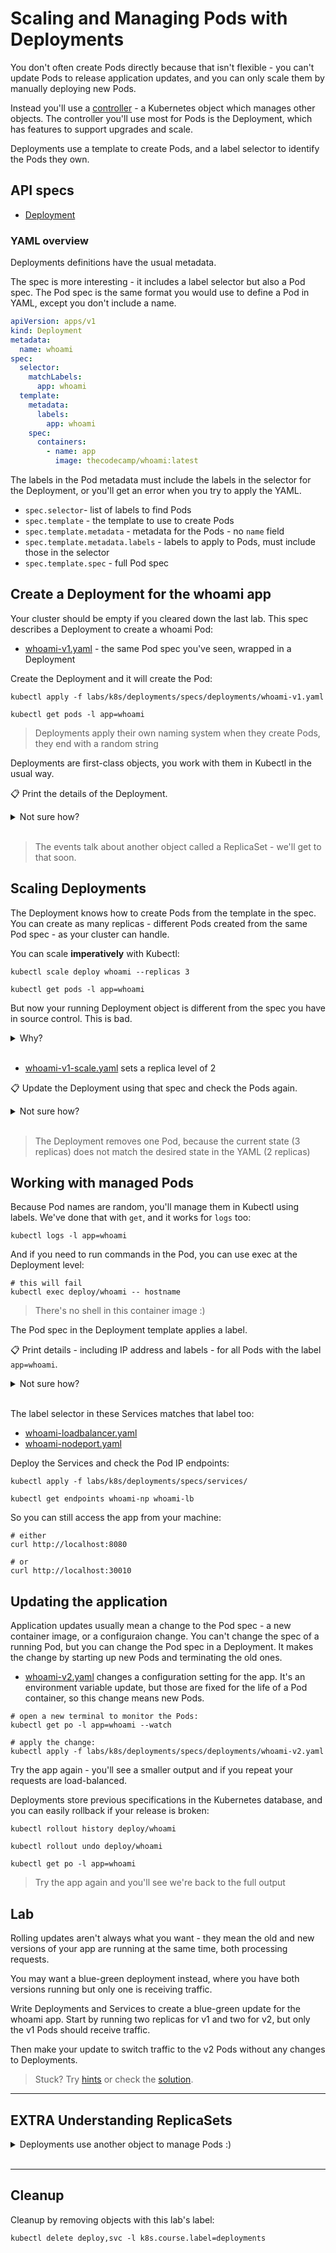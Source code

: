 # Scaling and Managing Pods with Deployments

You don't often create Pods directly because that isn't flexible - you can't update Pods to release application updates, and you can only scale them by manually deploying new Pods.

Instead you'll use a [controller](https://kubernetes.io/docs/concepts/architecture/controller/) - a Kubernetes object which manages other objects. The controller you'll use most for Pods is the Deployment, which has features to support upgrades and scale.

Deployments use a template to create Pods, and a label selector to identify the Pods they own.

## API specs

- [Deployment](https://kubernetes.io/docs/reference/generated/kubernetes-api/v1.20/#deployment-v1-apps)

### YAML overview

Deployments definitions have the usual metadata. 

The spec is more interesting - it includes a label selector but also a Pod spec. The Pod spec is the same format you would use to define a Pod in YAML, except you don't include a name.

```yml
apiVersion: apps/v1
kind: Deployment
metadata:
  name: whoami
spec:
  selector:
    matchLabels:
      app: whoami
  template:
    metadata:
      labels:
        app: whoami
    spec:
      containers:
        - name: app
          image: thecodecamp/whoami:latest
```

The labels in the Pod metadata must include the labels in the selector for the Deployment, or you'll get an error when you try to apply the YAML.

* `spec.selector`- list of labels to find Pods
* `spec.template` - the template to use to create Pods
* `spec.template.metadata` - metadata for the Pods - no `name` field
* `spec.template.metadata.labels` - labels to apply to Pods, must include those in the selector
* `spec.template.spec` - full Pod spec


## Create a Deployment for the whoami app

Your cluster should be empty if you cleared down the last lab. This spec describes a Deployment to create a whoami Pod:

- [whoami-v1.yaml](specs/deployments/whoami-v1.yaml) - the same Pod spec you've seen, wrapped in a Deployment

Create the Deployment and it will create the Pod:

```shell
kubectl apply -f labs/k8s/deployments/specs/deployments/whoami-v1.yaml

kubectl get pods -l app=whoami 
```

> Deployments apply their own naming system when they create Pods, they end with a random string

Deployments are first-class objects, you work with them in Kubectl in the usual way. 

📋 Print the details of the Deployment.

<details>
  <summary>Not sure how?</summary>

```shell
kubectl get deployments

kubectl get deployments -o wide

kubectl describe deploy whoami
```

</details><br/>

> The events talk about another object called a ReplicaSet - we'll get to that soon.

## Scaling Deployments

The Deployment knows how to create Pods from the template in the spec. You can create as many replicas - different Pods created from the same Pod spec - as your cluster can handle.

You can scale **imperatively** with Kubectl:

```shell
kubectl scale deploy whoami --replicas 3

kubectl get pods -l app=whoami
```

But now your running Deployment object is different from the spec you have in source control. This is bad. 

<details>
  <summary>Why?</summary>
Source control should be the true description of the application - in a production environment all your deployments will be automated from the YAML in source control and any changes someone makes manually with Kubectl will get overwritten.

So it's better to make the changes **declaratively in YAML**.

</details><br />

- [whoami-v1-scale.yaml](specs/deployments/whoami-v1-scale.yaml) sets a replica level of 2

📋 Update the Deployment using that spec and check the Pods again.

<details>
  <summary>Not sure how?</summary>

```shell
kubectl apply -f labs/k8s/deployments/specs/deployments/whoami-v1-scale.yaml

kubectl get pods -l app=whoami
```

</details><br/>

> The Deployment removes one Pod, because the current state (3 replicas) does not match the desired state in the YAML (2 replicas)

## Working with managed Pods

Because Pod names are random, you'll manage them in Kubectl using labels. We've done that with `get`, and it works for `logs` too:

```shell
kubectl logs -l app=whoami
```

And if you need to run commands in the Pod, you can use exec at the Deployment level:

```shell
# this will fail
kubectl exec deploy/whoami -- hostname
```

> There's no shell in this container image :)

The Pod spec in the Deployment template applies a label.

📋 Print details - including IP address and labels - for all Pods with the label `app=whoami`.

<details>
  <summary>Not sure how?</summary>
 the app=whoami label:

```shell
kubectl get pods -o wide --show-labels -l app=whoami
```

</details><br/>

The label selector in these Services matches that label too:

- [whoami-loadbalancer.yaml](specs/services/whoami-loadbalancer.yaml)
- [whoami-nodeport.yaml](specs/services/whoami-nodeport.yaml)

Deploy the Services and check the Pod IP endpoints:

```shell
kubectl apply -f labs/k8s/deployments/specs/services/

kubectl get endpoints whoami-np whoami-lb
```

So you can still access the app from your machine:

```shell
# either
curl http://localhost:8080

# or
curl http://localhost:30010
```

## Updating the application

Application updates usually mean a change to the Pod spec - a new container image, or a configuraion change. You can't change the spec of a running Pod, but you can change the Pod spec in a Deployment. It makes the change by starting up new Pods and terminating the old ones.

- [whoami-v2.yaml](specs/deployments/whoami-v2.yaml) changes a configuration setting for the app. It's an environment variable update, but those are fixed for the life of a Pod container, so this change means new Pods.

```shell
# open a new terminal to monitor the Pods:
kubectl get po -l app=whoami --watch

# apply the change:
kubectl apply -f labs/k8s/deployments/specs/deployments/whoami-v2.yaml
```

Try the app again - you'll see a smaller output and if you repeat your requests are load-balanced.

Deployments store previous specifications in the Kubernetes database, and you can easily rollback if your release is broken:

```shell
kubectl rollout history deploy/whoami

kubectl rollout undo deploy/whoami

kubectl get po -l app=whoami
```

> Try the app again and you'll see we're back to the full output

## Lab

Rolling updates aren't always what you want - they mean the old and new versions of your app are running at the same time, both processing requests.

You may want a blue-green deployment instead, where you have both versions running but only one is receiving traffic.

Write Deployments and Services to create a blue-green update for the whoami app. Start by running two replicas for v1 and two for v2, but only the v1 Pods should receive traffic. 

Then make your update to switch traffic to the v2 Pods without any changes to Deployments.

> Stuck? Try [hints](hints.md) or check the [solution](solution.md).

___
## **EXTRA** Understanding ReplicaSets

<details>
  <summary>Deployments use another object to manage Pods :) </summary>

Did you notice a pattern in the Pod names in the rollback exercise? When you rolled back your update, you might have seen that the new Pods had the same prefix as the previous set of Pods.

Deployments create the Pod names but they're not totally random - the pattern is `[deployment-name]-[template-hash]-[random-suffix]`. You can update a Deployment spec without changing the Pod spec (e.g. to set replicas) and that doesn't cause Pod replacement.

When you change the Pod spec in the template, that does mean new Pods - and the Deployment delegates responsibility for creating Pods to ReplicaSets:

```
kubectl get replicaset
```

> The name is the Deployment name plus the template hash

Deployments manage updates by creating ReplicaSets and managing the number of desired Pods for the ReplicaSet. Replaced specs are scaled down to 0, but if a new upate matches an old spec, the original ReplicaSet gets re-used.

```
# in a new terminal:
kubectl get rs --watch

kubectl apply -f labs/deployments/specs/deployments/whoami-v2.yaml
```

> You'll see the rolling update in action - the new ReplicaSet is scaled up incrementally, while the old one is scaled down

</details><br/>

___
## Cleanup

Cleanup by removing objects with this lab's label:

```
kubectl delete deploy,svc -l k8s.course.label=deployments
```
